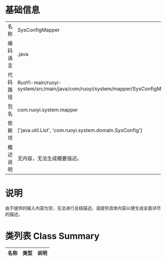 # 基础信息

|      |      |
|------|------|
| 名称 | SysConfigMapper |
| 编码语言 | .java |
| 代码路径 | RuoYi-main/ruoyi-system/src/main/java/com/ruoyi/system/mapper/SysConfigMapper.java |
| 包名 | com.ruoyi.system.mapper |
| 依赖项 | ['java.util.List', 'com.ruoyi.system.domain.SysConfig'] |
| 概述说明 | 无内容，无法生成概要描述。 |

# 说明

由于提供的输入内容为空，无法进行总结描述。请提供具体内容以便生成全面详尽的描述。

# 类列表 Class Summary

| 名称   | 类型  | 说明 |
|-------|------|-------------|




